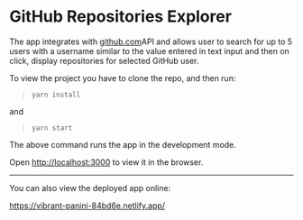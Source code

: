 # GitHub Repositories Explorer

The app integrates with ​[github.com](https://github.com)​ API and allows user to search for up to 5 users with a username similar to the value entered in text input and then on click, display repositories for selected GitHub user.

To view the project you have to clone the repo, and then run:

> `yarn install`

and

> `yarn start`

The above command runs the app in the development mode.

Open [http://localhost:3000](http://localhost:3000) to view it in the browser.

---

You can also view the deployed app online:

https://vibrant-panini-84bd6e.netlify.app/
